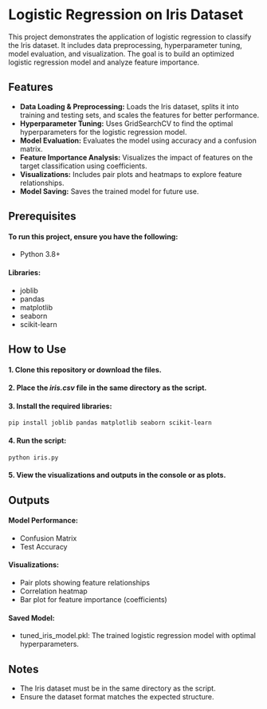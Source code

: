 # Logistic Regression on Iris Dataset
This project demonstrates the application of logistic regression to classify the Iris dataset. It includes data preprocessing, hyperparameter tuning, model evaluation, and visualization. The goal is to build an optimized logistic regression model and analyze feature importance.

## Features
- **Data Loading & Preprocessing:** Loads the Iris dataset, splits it into training and testing sets, and scales the features for better performance.
- **Hyperparameter Tuning:** Uses GridSearchCV to find the optimal hyperparameters for the logistic regression model.
- **Model Evaluation:** Evaluates the model using accuracy and a confusion matrix.
- **Feature Importance Analysis:** Visualizes the impact of features on the target classification using coefficients.
- **Visualizations:** Includes pair plots and heatmaps to explore feature relationships.
- **Model Saving:** Saves the trained model for future use.

## Prerequisites
#### To run this project, ensure you have the following:
- Python 3.8+

#### Libraries:
- joblib
- pandas
- matplotlib
- seaborn
- scikit-learn

## How to Use
#### 1. Clone this repository or download the files.
#### 2. Place the *iris.csv* file in the same directory as the script.
#### 3. Install the required libraries:
```
pip install joblib pandas matplotlib seaborn scikit-learn
```

#### 4. Run the script:
```
python iris.py 
```
#### 5. View the visualizations and outputs in the console or as plots.


## Outputs
#### Model Performance:
- Confusion Matrix
- Test Accuracy
#### Visualizations:
- Pair plots showing feature relationships
- Correlation heatmap
- Bar plot for feature importance (coefficients)
#### Saved Model:
- tuned_iris_model.pkl: The trained logistic regression model with optimal hyperparameters.

## Notes
- The Iris dataset must be in the same directory as the script.
- Ensure the dataset format matches the expected structure.
